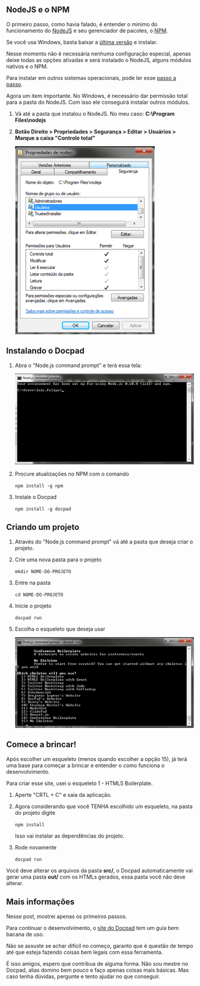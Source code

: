 ## NodeJS e o NPM

O primeiro passo, como havia falado, é entender o mínimo do funcionamento do [NodeJS](http://nodejs.org/) e seu gerenciador de pacotes, o [NPM](https://npmjs.org/).

Se você usa Windows, basta baixar a [última versão](http://nodejs.org/#download) e instalar.

Nesse momento não é necessária nenhuma configuração especial, apenas deixe todas as opções ativadas e será instalado o NodeJS, alguns módulos nativos e o NPM.

Para instalar em outros sistemas operacionais, pode ler esse [passo a passo](http://bevry.me/learn/node-install).

Agora um item importante. No Windows, é necessário dar permissão total para a pasta do NodeJS. Com isso ele conseguirá instalar outros módulos.

1.  Vá até a pasta que instalou o NodeJS. No meu caso: **C:\Program Files\nodejs**

2.  **Botão Direito > Propriedades > Segurança > Editar > Usuários > Marque a caixa "Controle total"**

    ![Propriedades do NodeJS](/assets/img/blog/propriedades-nodejs.png)

## Instalando o Docpad

1.  Abra o "Node.js command prompt" e terá essa tela:

    ![NodeJS](/assets/img/blog/nodejs.png)

2.  Procure atualizações no NPM com o comando

    `npm install -g npm`
3.  Instale o Docpad

    `npm install -g docpad`

## Criando um projeto

1.  Através do "Node.js command prompt" vá até a pasta que deseja criar o projeto.

2.  Crie uma nova pasta para o projeto

    `mkdir NOME-DO-PROJETO`
3.  Entre na pasta

    `cd NOME-DO-PROJETO`
4.  Inicie o projeto

    `docpad run`
5.  Escolha o esqueleto que deseja usar

    ![Docpad](/assets/img/blog/docpad.png)

## Comece a brincar!

Após escolher um esqueleto (menos quando escolher a opção 15), já terá uma base para começar a brincar e entender o como funciona o desenvolvimento.

Para criar esse site, usei o esqueleto 1 - HTML5 Boilerplate.

1.  Aperte "CRTL + C" e saia da aplicação.

2.  Agora considerando que você TENHA escolhido um esqueleto, na pasta do projeto digite

    `npm install`

    Isso vai instalar as dependências do projeto.

3.  Rode novamente

    `docpad run`

Você deve alterar os arquivos da pasta **src/**, o Docpad automaticamente vai gerar uma pasta **out/** com os HTMLs gerados, essa pasta você não deve alterar.

## Mais informações

Nesse post, mostrei apenas os primeiros passos.

Para continuar o desenvolvimento, o [site do Docpad](http://docpad.org/) tem um guia bem bacana de uso.

Não se assuste se achar difícil no começo, garanto que é questão de tempo até que esteja fazendo coisas bem legais com essa ferramenta.

É isso amigos, espero que contribua de alguma forma. Não sou mestre no Docpad, alias domino bem pouco e faço apenas coisas mais básicas. Mas caso tenha dúvidas, pergunte e tento ajudar no que conseguir.
